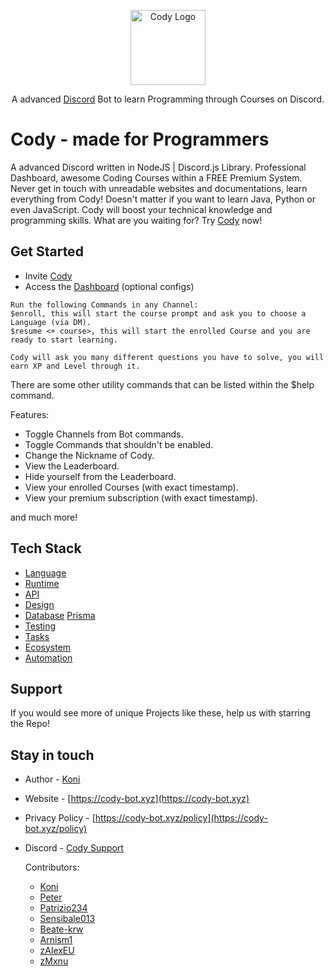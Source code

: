 <p align="center">
  <a href="https://discord.gg/3eNaWPhWZE" target="blank"><img src="https://cdn.discordapp.com/attachments/893792219390156850/924338853509214228/Rd0c07cb2486f8c6aa515c4f9fc608357.png" width="120" alt="Cody Logo" /></a>
</p>

<p align="center">A advanced <a href="http://discord.gg" target="_blank">Discord</a> Bot to learn Programming through Courses on Discord.</p>
<p align="center">

# Cody - made for Programmers
A advanced Discord written in NodeJS | Discord.js Library.
Professional Dashboard, awesome Coding Courses within a FREE Premium System.
Never get in touch with unreadable websites and documentations, learn everything from Cody!
Doesn't matter if you want to learn Java, Python or even JavaScript.
Cody will boost your technical knowledge and programming skills.
What are you waiting for? Try [Cody](https://cody-bot.xyz) now!
  
## Get Started
* Invite [Cody](https://discord.com/oauth2/authorize?client_id=858311918447099925&scope=bot&permissions=270126169&response_type=code&redirect_uri=https://cody-bot.xyz/panel)
* Access the [Dashboard](https://cody-bot.xyz/panel) (optional configs)
  
```
Run the following Commands in any Channel:
$enroll, this will start the course prompt and ask you to choose a Language (via DM).
$resume <+ course>, this will start the enrolled Course and you are ready to start learning.
  
Cody will ask you many different questions you have to solve, you will earn XP and Level through it.
```
There are some other utility commands that can be listed within the $help command. 
  
Features:
  
* Toggle Channels from Bot commands.
* Toggle Commands that shouldn't be enabled.
* Change the Nickname of Cody.
* View the Leaderboard.
* Hide yourself from the Leaderboard.
* View your enrolled Courses (with exact timestamp).
* View your premium subscription (with exact timestamp).

and much more!
  
## Tech Stack
* [Language](https://www.javascript.com/)
* [Runtime](https://nodejs.org/en/)
* [API](https://www.npmjs.com/package/discord.js?source=post_page-----7b5fe27cb6fa----------------------)
* [Design](https://www.npmjs.com/package/ejs)
* [Database](https://www.mongodb.com/) [Prisma](https://www.prisma.io/)
* [Testing](https://jestjs.io/)
* [Tasks](https://gruntjs.com/getting-started)
* [Ecosystem](https://pm2.keymetrics.io/docs/usage/application-declaration/)
* [Automation](https://gulpjs.com/)


## Support
If you would see more of unique Projects like these, help us with starring the Repo!

## Stay in touch

* Author         - [Koni](https://github.com/vKxni)
* Website        - [https://cody-bot.xyz](https://cody-bot.xyz)
* Privacy Policy - [https://cody-bot.xyz/policy](https://cody-bot.xyz/policy)
* Discord        - [Cody Support](https://discord.gg/FJ4jda4mY4)

  Contributors: 
  - [Koni](https://github.com/vKxni)
  - [Peter](https://github.com/peterhanania)
  - [Patrizio234](https://github.com/Patrizio234)
  - [Sensibale013](https://github.com/Sensibale013)
  - [Beate-krw](https://github.com/Beate-krw)
  - [Arnism1](https://github.com/arnism1)
  - [zAlexEU](https://github.com/zAlexEU)
  - [zMxnu](https://github.com/zMxnu)

